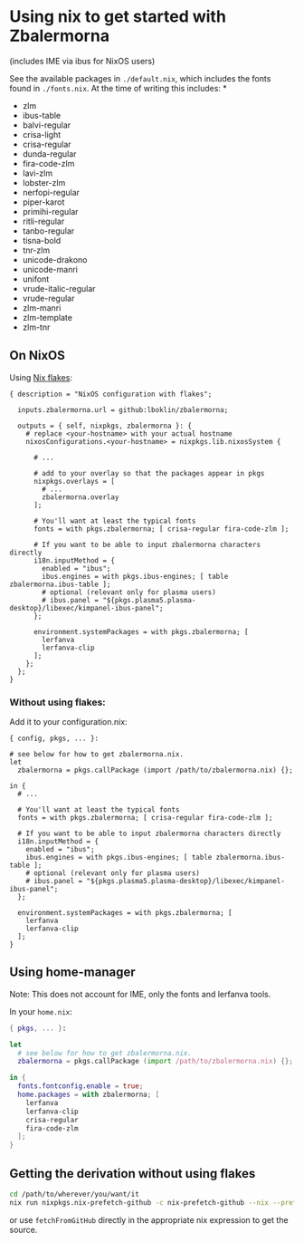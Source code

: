 # Using nix to get started with Zbalermorna 

(includes IME via ibus for NixOS users)

See the available packages in `./default.nix`, which includes the fonts found in `./fonts.nix`. At the time of writing this includes:
* 
* zlm
* ibus-table
* balvi-regular
* crisa-light
* crisa-regular
* dunda-regular
* fira-code-zlm
* lavi-zlm
* lobster-zlm
* nerfopi-regular
* piper-karot
* primihi-regular
* ritli-regular
* tanbo-regular
* tisna-bold
* tnr-zlm
* unicode-drakono
* unicode-manri
* unifont
* vrude-italic-regular
* vrude-regular
* zlm-manri
* zlm-template
* zlm-tnr


## On NixOS

Using [Nix flakes](https://www.tweag.io/blog/2020-07-31-nixos-flakes/):
```
{ description = "NixOS configuration with flakes";

  inputs.zbalermorna.url = github:lboklin/zbalermorna;

  outputs = { self, nixpkgs, zbalermorna }: {
    # replace <your-hostname> with your actual hostname
    nixosConfigurations.<your-hostname> = nixpkgs.lib.nixosSystem {

      # ...

      # add to your overlay so that the packages appear in pkgs
      nixpkgs.overlays = [
        # ...
        zbalermorna.overlay
      ];

      # You'll want at least the typical fonts
      fonts = with pkgs.zbalermorna; [ crisa-regular fira-code-zlm ];

      # If you want to be able to input zbalermorna characters directly
      i18n.inputMethod = {
        enabled = "ibus";
        ibus.engines = with pkgs.ibus-engines; [ table zbalermorna.ibus-table ];
        # optional (relevant only for plasma users)
        # ibus.panel = "${pkgs.plasma5.plasma-desktop}/libexec/kimpanel-ibus-panel";
      };

      environment.systemPackages = with pkgs.zbalermorna; [ 
        lerfanva 
        lerfanva-clip 
      ];
    };
  };
}
```

### Without using flakes:


Add it to your configuration.nix:
```
{ config, pkgs, ... }:

# see below for how to get zbalermorna.nix.
let 
  zbalermorna = pkgs.callPackage (import /path/to/zbalermorna.nix) {};

in { 
  # ...

  # You'll want at least the typical fonts
  fonts = with pkgs.zbalermorna; [ crisa-regular fira-code-zlm ];

  # If you want to be able to input zbalermorna characters directly
  i18n.inputMethod = {
    enabled = "ibus";
    ibus.engines = with pkgs.ibus-engines; [ table zbalermorna.ibus-table ];
    # optional (relevant only for plasma users)
    # ibus.panel = "${pkgs.plasma5.plasma-desktop}/libexec/kimpanel-ibus-panel";
  };

  environment.systemPackages = with pkgs.zbalermorna; [ 
    lerfanva 
    lerfanva-clip 
  ];
}

```

## Using home-manager

Note: This does not account for IME, only the fonts and lerfanva tools.

In your `home.nix`:
```nix
{ pkgs, ... }:

let
  # see below for how to get zbalermorna.nix.
  zbalermorna = pkgs.callPackage (import /path/to/zbalermorna.nix) {};

in { 
  fonts.fontconfig.enable = true;
  home.packages = with zbalermorna; [
    lerfanva
    lerfanva-clip
    crisa-regular
    fira-code-zlm
  ];
}
```

## Getting the derivation without using flakes

```bash
cd /path/to/wherever/you/want/it
nix run nixpkgs.nix-prefetch-github -c nix-prefetch-github --nix --prefetch lboklin zbalermorna > zbalermorna.nix
```
or use `fetchFromGitHub` directly in the appropriate nix expression to get the source.

